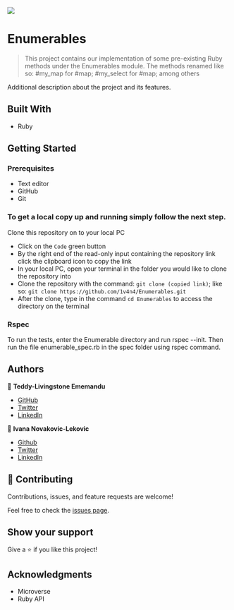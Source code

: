![](https://img.shields.io/badge/Microverse-blueviolet)

# Enumerables

> This project contains our implementation of some pre-existing Ruby methods under the Enumerables module. The methods renamed like so: #my_map for #map; #my_select for #map; among others

Additional description about the project and its features.

## Built With

- Ruby

## Getting Started

### Prerequisites

- Text editor
- GitHub
- Git

### To get a local copy up and running simply follow the next step.

Clone this repository on to your local PC
- Click on the `Code` green button
- By the right end of the read-only input containing the repository link click the clipboard icon to copy the link
- In your local PC, open your terminal in the folder you would like to clone the repository into
- Clone the repository with the command: `git clone (copied link)`; like so: `git clone https://github.com/1v4n4/Enumerables.git`
- After the clone, type in the command `cd Enumerables` to access the directory on the terminal

### Rspec

To run the tests, enter the Enumerable directory and run rspec --init. Then run the file enumerable_spec.rb in the spec folder using rspec command.

## Authors

👤 **Teddy-Livingstone Ememandu**

- [GitHub](https://github.com/TedLivist)
- [Twitter](https://twitter.com/iamxted)
- [LinkedIn](https://linkedin.com/in/tememandu)

👤 **Ivana Novakovic-Lekovic**

- [Github](https://github.com/1v4n4)
- [Twitter](https://twitter.com/codeIv1)
- [LinkedIn](https://www.linkedin.com/in/ivana-novakovic-lekovic/)

## 🤝 Contributing

Contributions, issues, and feature requests are welcome!

Feel free to check the [issues page](https://github.com/1v4n4/Enumerables/issues).

## Show your support

Give a ⭐️ if you like this project!

## Acknowledgments

- Microverse
- Ruby API
